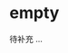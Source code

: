 # empty

待补充 ...

[//]: # ()
[//]: # ({style="wide" sorted="desc"})

[//]: # (First Term)

[//]: # (: This is the definition of the first term.)

[//]: # ()
[//]: # (Second Term)

[//]: # (: This is the definition of the second term.)

[//]: # ()
[//]: # (<format style="bold" color="Red">Hello, world!</format>)